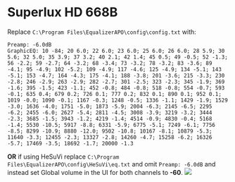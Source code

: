# Superlux HD 668B
Replace `C:\Program Files\EqualizerAPO\config\config.txt` with:
```
Preamp: -6.0dB
GraphicEQ: 10 -84; 20 6.0; 22 6.0; 23 6.0; 25 6.0; 26 6.0; 28 5.9; 30 5.6; 32 5.0; 35 3.9; 37 3.2; 40 2.1; 42 1.4; 45 0.5; 49 -0.5; 52 -1.3; 56 -2.2; 59 -2.7; 64 -3.2; 68 -3.4; 73 -3.2; 78 -3.2; 83 -3.6; 89 -4.1; 95 -4.9; 102 -5.2; 109 -4.9; 117 -4.6; 125 -4.9; 134 -5.1; 143 -5.1; 153 -4.7; 164 -4.3; 175 -4.1; 188 -3.8; 201 -3.6; 215 -3.3; 230 -2.8; 246 -2.9; 263 -2.9; 282 -2.7; 301 -2.5; 323 -2.3; 345 -1.9; 369 -1.6; 395 -1.5; 423 -1.1; 452 -0.8; 484 -0.8; 518 -0.8; 554 -0.7; 593 -0.1; 635 0.4; 679 0.2; 726 0.1; 777 0.2; 832 0.1; 890 0.1; 952 0.1; 1019 -0.0; 1090 -0.1; 1167 -0.3; 1248 -0.5; 1336 -1.1; 1429 -1.9; 1529 -3.0; 1636 -4.0; 1751 -5.0; 1873 -5.9; 2004 -6.3; 2145 -6.5; 2295 -6.2; 2455 -6.0; 2627 -5.4; 2811 -4.5; 3008 -3.9; 3219 -3.2; 3444 -2.3; 3685 -1.5; 3943 -1.2; 4219 -1.4; 4514 -0.9; 4830 -0.4; 5168 -1.4; 5530 -10.5; 5917 -8.8; 6331 -5.9; 6775 -5.1; 7249 -6.1; 7756 -8.5; 8299 -10.9; 8880 -12.0; 9502 -10.8; 10167 -8.1; 10879 -5.3; 11640 -3.3; 12455 -2.3; 13327 -2.8; 14260 -4.7; 15258 -6.2; 16326 -5.7; 17469 -3.5; 18692 -1.7; 20000 -1.3
```
**OR** if using HeSuVi replace `C:\Program Files\EqualizerAPO\config\HeSuVi\eq.txt` and omit `Preamp: -6.0dB` and instead set Global volume in the UI for both channels to **-60**.
![](https://raw.githubusercontent.com/jaakkopasanen/AutoEq/master/results/SBAF-Serious/innerfidelity/onear/Superlux%20HD%20668B/Superlux%20HD%20668B.png)